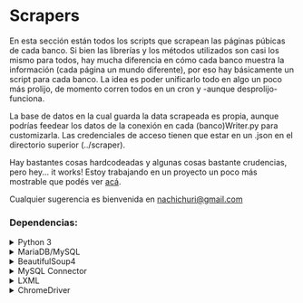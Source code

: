 # Scrapers

En esta sección están todos los scripts que scrapean las páginas púbicas de cada banco. Si bien las librerías y los métodos utilizados son casi los mismo para todos, hay mucha diferencia en cómo cada banco muestra la información (cada página un mundo diferente), por eso hay básicamente un script para cada banco. La idea es poder unificarlo todo en algo un poco más prolijo, de momento corren todos en un cron y -aunque desprolijo- funciona.

La base de datos en la cual guarda la data scrapeada es propia, aunque podrías feedear los datos de la conexión en cada (banco)Writer.py para customizarla. Las credenciales de acceso tienen que estar en un .json en el directorio superior (../scraper).

Hay bastantes cosas hardcodeadas y algunas cosas bastante crudencias, pero hey... it works! Estoy trabajando en un proyecto un poco más mostrable que podés ver [acá](https://github.com/Nachichuri/BankScraper).

Cualquier sugerencia es bienvenida en nachichuri@gmail.com

### Dependencias:


<details>
  <summary>Python 3</summary>
</details>

<details>
  <summary>MariaDB/MySQL</summary>
</details>

<details><summary>BeautifulSoup4</summary>
<p>

```console
pip install beautifulsoup4
```
</p>
</details>

<details><summary>MySQL Connector</summary>
<p>

```console
pip install mysql-connector
```
</p>
</details>

<details><summary>LXML</summary>
<p>

```console
pip install lxml
```
</p>
</details>

<details><summary>ChromeDriver</summary>
<p>

```console
Tenés que descargar la versión compatible con tu navegador y agregar la ubicación en el $PATH.
También podés usar geckodriver.
```
</p>
</details>